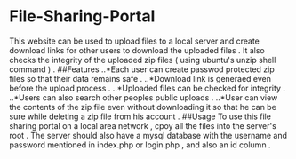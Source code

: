 # File-Sharing-Portal
This website can be used to upload files to a local server and create download links for other users to download the uploaded 
files . It also checks the integrity of the uploaded zip files ( using ubuntu's unzip shell command ) .
##Features
..*Each user can create passwod protected zip files so that their data remains safe .
..*Download link is generaed even before the upload process .
..*Uploaded files can be checked for integrity .
..*Users can also search other peoples public uploads .
..*User can view the contents of the zip file even without downloading it so that he can be sure while deleting a zip file from
   his account .
##Usage
To use this file sharing portal on a local area network , cpoy all the files into the server's root . The server should also 
have a mysql database with the username and password mentioned in index.php or login.php , and also an id column .
